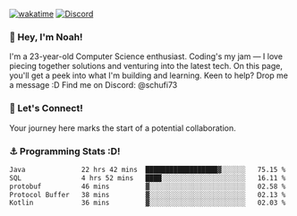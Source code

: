 [![wakatime](https://wakatime.com/badge/user/018b5c7c-fde2-4105-aa96-f5c758abb0a2.svg)](https://wakatime.com/@018b5c7c-fde2-4105-aa96-f5c758abb0a2)
[![Discord](https://img.shields.io/badge/Discord-5865F2?style=flat&logo=discord&logoColor=white)](https://discord.gg/eAW8AGXaGu)



### 👋 Hey, I'm Noah!
I'm a 23-year-old Computer Science enthusiast. Coding's my jam — I love piecing together solutions and venturing into the latest tech. On this page, you'll get a peek into what I'm building and learning. Keen to help? Drop me a message :D 
Find me on Discord: @schufi73

### 🤝 Let's Connect!
Your journey here marks the start of a potential collaboration.

### ⚓ Programming Stats :D!
<!--START_SECTION:waka-->

```txt
Java              22 hrs 42 mins  ██████████████████▓░░░░░░   75.15 %
SQL               4 hrs 52 mins   ████░░░░░░░░░░░░░░░░░░░░░   16.11 %
protobuf          46 mins         ▓░░░░░░░░░░░░░░░░░░░░░░░░   02.58 %
Protocol Buffer   38 mins         ▓░░░░░░░░░░░░░░░░░░░░░░░░   02.13 %
Kotlin            36 mins         ▓░░░░░░░░░░░░░░░░░░░░░░░░   02.03 %
```

<!--END_SECTION:waka-->
